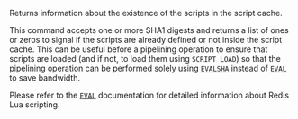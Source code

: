 Returns information about the existence of the scripts in the script cache.

This command accepts one or more SHA1 digests and returns a list of ones or
zeros to signal if the scripts are already defined or not inside the script
cache.
This can be useful before a pipelining operation to ensure that scripts are
loaded (and if not, to load them using `SCRIPT LOAD`) so that the pipelining
operation can be performed solely using [`EVALSHA`](/commands/evalsha) instead of [`EVAL`](/commands/eval) to save
bandwidth.

Please refer to the [`EVAL`](/commands/eval) documentation for detailed information about Redis
Lua scripting.

